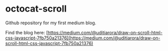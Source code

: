# octocat-scroll
Github repository for my first medium blog. 

Find the blog here: [https://medium.com/@uditiarora/draw-on-scroll-html-css-javascript-7fb750a21376](https://medium.com/@uditiarora/draw-on-scroll-html-css-javascript-7fb750a21376)
